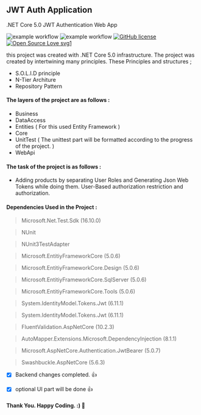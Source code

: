 ## JWT Auth Application
.NET Core 5.0 JWT Authentication Web App 

![example workflow](https://github.com/alierguc/JWTAuth_WebApp/actions/workflows/finalWorkflow.yml/badge.svg)
![example workflow](https://img.shields.io/badge/Release-1.0.0-blue)
[![GitHub license](https://img.shields.io/github/license/Naereen/StrapDown.js.svg)](https://github.com/Naereen/StrapDown.js/blob/master/LICENSE)
[![Open Source Love svg1](https://badges.frapsoft.com/os/v1/open-source.svg?v=103)](https://github.com/ellerbrock/open-source-badges/)


this project was created with .NET Core 5.0 infrastructure. 
The project was created by intertwining many principles. These Principles and structures ;

- S.O.L.I.D principle
- N-Tier Architure
- Repository Pattern

#### The layers of the project are as follows :

- Business
- DataAccess
- Entities ( For this used Entity Framework )
- Core
- UnitTest ( The unittest part will be formatted according to the progress of the project. )
- WebApi


#### The task of the project is as follows : 

- Adding products by separating User Roles and Generating Json Web Tokens
  while doing them. User-Based authorization restriction and authorization.


#### Dependencies Used in the Project :

> Microsoft.Net.Test.Sdk (16.10.0)

> NUnit

> NUnit3TestAdapter

> Microsoft.EntitiyFrameworkCore (5.0.6)

> Microsoft.EntitiyFrameworkCore.Design (5.0.6)

> Microsoft.EntitiyFrameworkCore.SqlServer (5.0.6)

> Microsoft.EntitiyFrameworkCore.Tools (5.0.6)

> System.IdentityModel.Tokens.Jwt (6.11.1)

> System.IdentityModel.Tokens.Jwt (6.11.1)

> FluentValidation.AspNetCore (10.2.3)

> AutoMapper.Extensions.Microsoft.DependencyInjection (8.1.1)

> Microsoft.AspNetCore.Authentication.JwtBearer (5.0.7)

> Swashbuckle.AspNetCore (5.6.3)




- [x] Backend changes completed. :+1:

- [x] optional UI part will be done :+1:


#### Thank You. Happy Coding. :) :wave:




